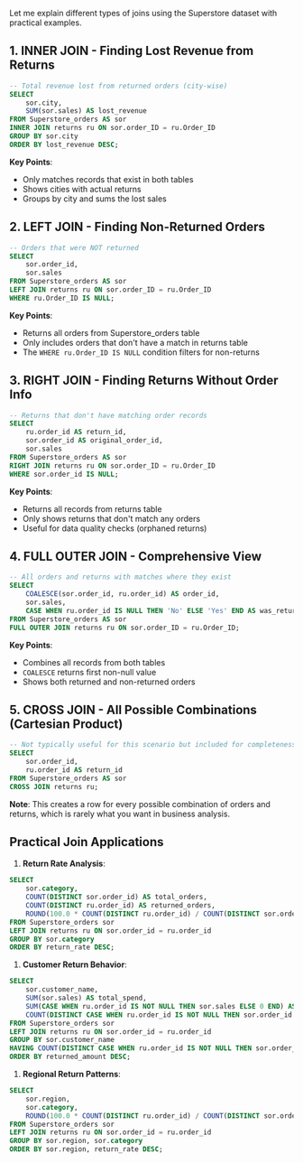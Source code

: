 Let me explain different types of joins using the Superstore dataset with practical examples.

## 1. INNER JOIN - Finding Lost Revenue from Returns

```SQL
-- Total revenue lost from returned orders (city-wise)
SELECT
    sor.city,
    SUM(sor.sales) AS lost_revenue
FROM Superstore_orders AS sor
INNER JOIN returns ru ON sor.order_ID = ru.Order_ID
GROUP BY sor.city
ORDER BY lost_revenue DESC;
```

**Key Points**:

- Only matches records that exist in both tables
- Shows cities with actual returns
- Groups by city and sums the lost sales

## 2. LEFT JOIN - Finding Non-Returned Orders

```SQL
-- Orders that were NOT returned
SELECT
    sor.order_id,
    sor.sales
FROM Superstore_orders AS sor
LEFT JOIN returns ru ON sor.order_ID = ru.Order_ID
WHERE ru.Order_ID IS NULL;
```

**Key Points**:

- Returns all orders from Superstore_orders table
- Only includes orders that don't have a match in returns table
- The `WHERE ru.Order_ID IS NULL` condition filters for non-returns

## 3. RIGHT JOIN - Finding Returns Without Order Info

```SQL
-- Returns that don't have matching order records
SELECT
    ru.order_id AS return_id,
    sor.order_id AS original_order_id,
    sor.sales
FROM Superstore_orders AS sor
RIGHT JOIN returns ru ON sor.order_ID = ru.Order_ID
WHERE sor.order_id IS NULL;
```

**Key Points**:

- Returns all records from returns table
- Only shows returns that don't match any orders
- Useful for data quality checks (orphaned returns)

## 4. FULL OUTER JOIN - Comprehensive View

```SQL
-- All orders and returns with matches where they exist
SELECT
    COALESCE(sor.order_id, ru.order_id) AS order_id,
    sor.sales,
    CASE WHEN ru.order_id IS NULL THEN 'No' ELSE 'Yes' END AS was_returned
FROM Superstore_orders AS sor
FULL OUTER JOIN returns ru ON sor.order_ID = ru.Order_ID;
```

**Key Points**:

- Combines all records from both tables
- `COALESCE` returns first non-null value
- Shows both returned and non-returned orders

## 5. CROSS JOIN - All Possible Combinations (Cartesian Product)

```SQL
-- Not typically useful for this scenario but included for completeness
SELECT
    sor.order_id,
    ru.order_id AS return_id
FROM Superstore_orders AS sor
CROSS JOIN returns ru;
```

**Note**: This creates a row for every possible combination of orders and returns, which is rarely what you want in business analysis.

## Practical Join Applications

1. **Return Rate Analysis**:

```SQL
SELECT
    sor.category,
    COUNT(DISTINCT sor.order_id) AS total_orders,
    COUNT(DISTINCT ru.order_id) AS returned_orders,
    ROUND(100.0 * COUNT(DISTINCT ru.order_id) / COUNT(DISTINCT sor.order_id), 2) AS return_rate
FROM Superstore_orders sor
LEFT JOIN returns ru ON sor.order_id = ru.order_id
GROUP BY sor.category
ORDER BY return_rate DESC;
```

1. **Customer Return Behavior**:

```SQL
SELECT
    sor.customer_name,
    SUM(sor.sales) AS total_spend,
    SUM(CASE WHEN ru.order_id IS NOT NULL THEN sor.sales ELSE 0 END) AS returned_amount,
    COUNT(DISTINCT CASE WHEN ru.order_id IS NOT NULL THEN sor.order_id END) AS return_count
FROM Superstore_orders sor
LEFT JOIN returns ru ON sor.order_id = ru.order_id
GROUP BY sor.customer_name
HAVING COUNT(DISTINCT CASE WHEN ru.order_id IS NOT NULL THEN sor.order_id END) > 0
ORDER BY returned_amount DESC;
```

1. **Regional Return Patterns**:

```SQL
SELECT
    sor.region,
    sor.category,
    ROUND(100.0 * COUNT(DISTINCT ru.order_id) / COUNT(DISTINCT sor.order_id), 2) AS return_rate
FROM Superstore_orders sor
LEFT JOIN returns ru ON sor.order_id = ru.order_id
GROUP BY sor.region, sor.category
ORDER BY sor.region, return_rate DESC;
```
